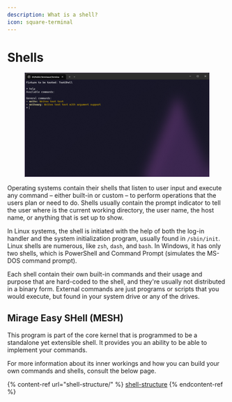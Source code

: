 ```yaml
---
description: What is a shell?
icon: square-terminal
---
```


# Shells

<figure><img src="../../../.gitbook/assets/image (7).png" alt=""><figcaption></figcaption></figure>

Operating systems contain their shells that listen to user input and execute any command – either built-in or custom – to perform operations that the users plan or need to do. Shells usually contain the prompt indicator to tell the user where is the current working directory, the user name, the host name, or anything that is set up to show.

In Linux systems, the shell is initiated with the help of both the log-in handler and the system initialization program, usually found in `/sbin/init`. Linux shells are numerous, like `zsh`, `dash`, and `bash`. In Windows, it has only two shells, which is PowerShell and Command Prompt (simulates the MS-DOS command prompt).

Each shell contain their own built-in commands and their usage and purpose that are hard-coded to the shell, and they're usually not distributed in a binary form. External commands are just programs or scripts that you would execute, but found in your system drive or any of the drives.

## Mirage Easy SHell (MESH)

This program is part of the core kernel that is programmed to be a standalone yet extensible shell. It provides you an ability to be able to implement your commands.

For more information about its inner workings and how you can build your own commands and shells, consult the below page.

{% content-ref url="shell-structure/" %}
[shell-structure](shell-structure/)
{% endcontent-ref %}
